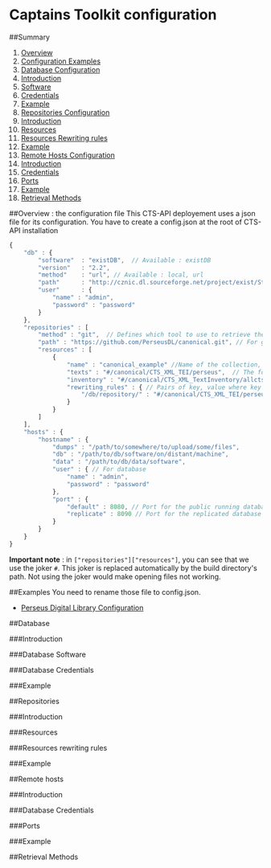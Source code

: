 Captains Toolkit configuration
===

##Summary
1. [Overview](#overview--the-configuration-file)
2. [Configuration Examples](#examples)
3. [Database Configuration](#database)
  1. [Introduction](#introduction)
  2. [Software](#database-software)
  3. [Credentials](#database-credentials)
  4. [Example](#example)
4. [Repositories Configuration](#repositories)
  1. [Introduction](#introduction-1)
  2. [Resources](#resources)
  3. [Resources Rewriting rules](#resources-rewriting-rules)
  4. [Example](#example-1)
5. [Remote Hosts Configuration](#remote-hosts)
  1. [Introduction](#introduction-2)
  2. [Credentials](#database-credentials-1)
  3. [Ports](#ports)
  4. [Example](#example-2)
6. [Retrieval Methods](#retrieval-methods)

##Overview : the configuration file
This CTS-API deployement uses a json file for its configuration. You have to create a config.json at the root of CTS-API installation
```javascript
{
	"db" : {
		"software"	: "existDB",  // Available : existDB
		"version"	: "2.2",
		"method"	: "url", // Available : local, url
		"path"		: "http://cznic.dl.sourceforge.net/project/exist/Stable/2.2/eXist-db-setup-2.2.jar",  // A url or an absolute path
		"user"		: {
			"name" : "admin",
			"password" : "password"
		}
	},
	"repositories" : [
		"method" : "git",  // Defines which tool to use to retrieve the data. Available : git, local
		"path" : "https://github.com/PerseusDL/canonical.git", // For git, a URL, for local, an absolute path
		"resources" : [
			{
				"name" : "canonical_example" //Name of the collection, optional
				"texts" : "#/canonical/CTS_XML_TEI/perseus",  // The folder in which fab will find the texts
				"inventory" : "#/canonical/CTS_XML_TextInventory/allcts.xml" // The file which holds CTS informations
				"rewriting_rules" : { // Pairs of key, value where key has to be overriden by value in Inventory pointer
					"/db/repository/" : "#/canonical/CTS_XML_TEI/perseus/"
				}
			}
		]
	],
	"hosts" : {
		"hostname" : {
			"dumps" : "/path/to/somewhere/to/upload/some/files",
			"db" : "/path/to/db/software/on/distant/machine",
			"data" : "/path/to/db/data/software",
			"user" : { // For database
				"name" : "admin",
				"password" : "password"
			},
			"port" : {
				"default" : 8080, // Port for the public running database
				"replicate" : 8090 // Port for the replicated database
			}
		}
	}
}
```

**Important note** : in `["repositories"]["resources"]`, you can see that we use the joker `#`. This joker is replaced automatically by the build directory's path. Not using the joker would make opening files not working.

##Examples 
You need to rename those file to config.json.
- [Perseus Digital Library Configuration](../config.perseus.json)


##Database

###Introduction

###Database Software

###Database Credentials

###Example

##Repositories

###Introduction

###Resources

###Resources rewriting rules

###Example

##Remote hosts

###Introduction

###Database Credentials

###Ports

###Example

##Retrieval Methods